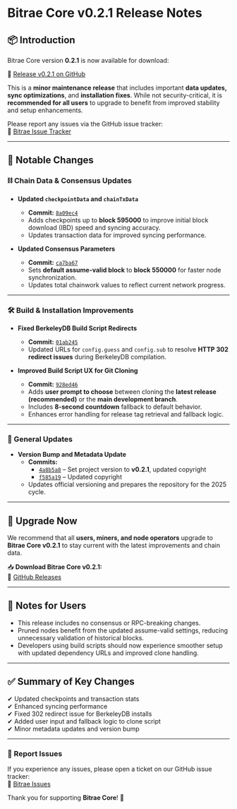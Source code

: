 # Bitrae Core v0.2.1 Release Notes

## 📦 Introduction

Bitrae Core version **0.2.1** is now available for download:

🔗 [Release v0.2.1 on GitHub](https://github.com/bitraenet/bitrae/releases/tag/v0.2.1)

This is a **minor maintenance release** that includes important **data updates, sync optimizations**, and **installation fixes**. While not security-critical, it is **recommended for all users** to upgrade to benefit from improved stability and setup enhancements.

Please report any issues via the GitHub issue tracker:  
🔗 [Bitrae Issue Tracker](https://github.com/bitraenet/bitrae/issues)

---

## 🔄 Notable Changes

### ⛓️ Chain Data & Consensus Updates

- **Updated `checkpointData` and `chainTxData`**  
  - **Commit:** [`8a09ec4`](https://github.com/bitraenet/bitrae/commit/8a09ec413093ee1af60dfc22bb17ac92438bf4b8)  
  - Adds checkpoints up to **block 595000** to improve initial block download (IBD) speed and syncing accuracy.
  - Updates transaction data for improved syncing performance.

- **Updated Consensus Parameters**  
  - **Commit:** [`ca7ba67`](https://github.com/bitraenet/bitrae/commit/ca7ba679148846e550683749840ecf14b13c1f15)  
  - Sets **default assume-valid block** to **block 550000** for faster node synchronization.
  - Updates total chainwork values to reflect current network progress.

---

### 🛠️ Build & Installation Improvements

- **Fixed BerkeleyDB Build Script Redirects**  
  - **Commit:** [`01ab245`](https://github.com/bitraenet/bitrae/commit/01ab24533fb9e12ac2075c9e8eaf82b561a813a7)  
  - Updated URLs for `config.guess` and `config.sub` to resolve **HTTP 302 redirect issues** during BerkeleyDB compilation.

- **Improved Build Script UX for Git Cloning**  
  - **Commit:** [`928ed46`](https://github.com/bitraenet/bitrae/commit/928ed467bffe6d5481799891ffd9c4bd54968135)  
  - Adds **user prompt to choose** between cloning the **latest release (recommended)** or the **main development branch**.
  - Includes **8-second countdown** fallback to default behavior.
  - Enhances error handling for release tag retrieval and fallback logic.

---

### 🧾 General Updates

- **Version Bump and Metadata Update**  
  - **Commits:**  
    - [`4a8b5a8`](https://github.com/bitraenet/bitrae/commit/4a8b5a8ad098eb045cf099e093ef95e4a4c5cf05) – Set project version to **v0.2.1**, updated copyright
    - [`f585a19`](https://github.com/bitraenet/bitrae/commit/f585a19a78cf1bc10e04a6bce05547029a582e20) – Updated copyright
  - Updates official versioning and prepares the repository for the 2025 cycle.

---

## 🚀 Upgrade Now

We recommend that all **users, miners, and node operators** upgrade to **Bitrae Core v0.2.1** to stay current with the latest improvements and chain data.

📥 **Download Bitrae Core v0.2.1:**  
🔗 [GitHub Releases](https://github.com/bitraenet/bitrae/releases/tag/v0.2.1)

---

## 📝 Notes for Users

- This release includes no consensus or RPC-breaking changes.
- Pruned nodes benefit from the updated assume-valid settings, reducing unnecessary validation of historical blocks.
- Developers using build scripts should now experience smoother setup with updated dependency URLs and improved clone handling.

---

## ✅ Summary of Key Changes

✔ Updated checkpoints and transaction stats  
✔ Enhanced syncing performance  
✔ Fixed 302 redirect issue for BerkeleyDB installs  
✔ Added user input and fallback logic to clone script  
✔ Minor metadata updates and version bump  

---

### 🔗 Report Issues

If you experience any issues, please open a ticket on our GitHub issue tracker:  
🔗 [Bitrae Issues](https://github.com/bitraenet/bitrae/issues)

Thank you for supporting **Bitrae Core**! 🚀
